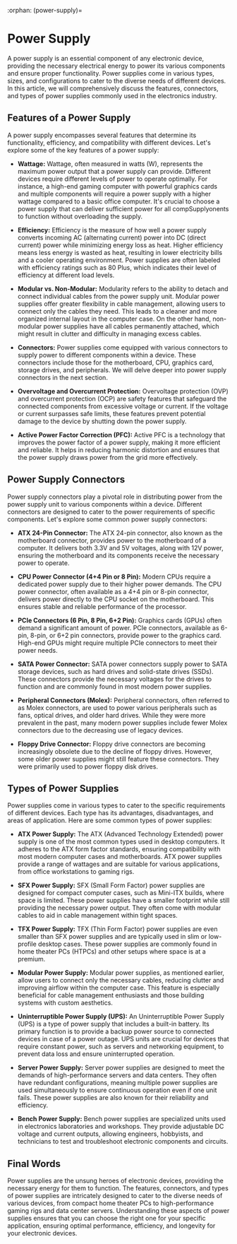 :orphan:
(power-supply)=

# Power Supply

A power supply is an essential component of any electronic device, providing the necessary electrical energy to power its various components and ensure proper functionality. Power supplies come in various types, sizes, and configurations to cater to the diverse needs of different devices. In this article, we will comprehensively discuss the features, connectors, and types of power supplies commonly used in the electronics industry.

## Features of a Power Supply

A power supply encompasses several features that determine its functionality, efficiency, and compatibility with different devices. Let's explore some of the key features of a power supply:

- **Wattage:** Wattage, often measured in watts (W), represents the maximum power output that a power supply can provide. Different devices require different levels of power to operate optimally. For instance, a high-end gaming computer with powerful graphics cards and multiple components will require a power supply with a higher wattage compared to a basic office computer. It's crucial to choose a power supply that can deliver sufficient power for all compSupplyonents to function without overloading the supply.

- **Efficiency:** Efficiency is the measure of how well a power supply converts incoming AC (alternating current) power into DC (direct current) power while minimizing energy loss as heat. Higher efficiency means less energy is wasted as heat, resulting in lower electricity bills and a cooler operating environment. Power supplies are often labeled with efficiency ratings such as 80 Plus, which indicates their level of efficiency at different load levels.

- **Modular vs. Non-Modular:** Modularity refers to the ability to detach and connect individual cables from the power supply unit. Modular power supplies offer greater flexibility in cable management, allowing users to connect only the cables they need. This leads to a cleaner and more organized internal layout in the computer case. On the other hand, non-modular power supplies have all cables permanently attached, which might result in clutter and difficulty in managing excess cables.

- **Connectors:** Power supplies come equipped with various connectors to supply power to different components within a device. These connectors include those for the motherboard, CPU, graphics card, storage drives, and peripherals. We will delve deeper into power supply connectors in the next section.

- **Overvoltage and Overcurrent Protection:** Overvoltage protection (OVP) and overcurrent protection (OCP) are safety features that safeguard the connected components from excessive voltage or current. If the voltage or current surpasses safe limits, these features prevent potential damage to the device by shutting down the power supply.

- **Active Power Factor Correction (PFC):** Active PFC is a technology that improves the power factor of a power supply, making it more efficient and reliable. It helps in reducing harmonic distortion and ensures that the power supply draws power from the grid more effectively.

## Power Supply Connectors

Power supply connectors play a pivotal role in distributing power from the power supply unit to various components within a device. Different connectors are designed to cater to the power requirements of specific components. Let's explore some common power supply connectors:

- **ATX 24-Pin Connector:** The ATX 24-pin connector, also known as the motherboard connector, provides power to the motherboard of a computer. It delivers both 3.3V and 5V voltages, along with 12V power, ensuring the motherboard and its components receive the necessary power to operate.

- **CPU Power Connector (4+4 Pin or 8 Pin):** Modern CPUs require a dedicated power supply due to their higher power demands. The CPU power connector, often available as a 4+4 pin or 8-pin connector, delivers power directly to the CPU socket on the motherboard. This ensures stable and reliable performance of the processor.

- **PCIe Connectors (6 Pin, 8 Pin, 6+2 Pin):** Graphics cards (GPUs) often demand a significant amount of power. PCIe connectors, available as 6-pin, 8-pin, or 6+2 pin connectors, provide power to the graphics card. High-end GPUs might require multiple PCIe connectors to meet their power needs.

- **SATA Power Connector:** SATA power connectors supply power to SATA storage devices, such as hard drives and solid-state drives (SSDs). These connectors provide the necessary voltages for the drives to function and are commonly found in most modern power supplies.

- **Peripheral Connectors (Molex):** Peripheral connectors, often referred to as Molex connectors, are used to power various peripherals such as fans, optical drives, and older hard drives. While they were more prevalent in the past, many modern power supplies include fewer Molex connectors due to the decreasing use of legacy devices.

- **Floppy Drive Connector:** Floppy drive connectors are becoming increasingly obsolete due to the decline of floppy drives. However, some older power supplies might still feature these connectors. They were primarily used to power floppy disk drives.

## Types of Power Supplies
Power supplies come in various types to cater to the specific requirements of different devices. Each type has its advantages, disadvantages, and areas of application. Here are some common types of power supplies:

- **ATX Power Supply:** The ATX (Advanced Technology Extended) power supply is one of the most common types used in desktop computers. It adheres to the ATX form factor standards, ensuring compatibility with most modern computer cases and motherboards. ATX power supplies provide a range of wattages and are suitable for various applications, from office workstations to gaming rigs.

- **SFX Power Supply:** SFX (Small Form Factor) power supplies are designed for compact computer cases, such as Mini-ITX builds, where space is limited. These power supplies have a smaller footprint while still providing the necessary power output. They often come with modular cables to aid in cable management within tight spaces.

- **TFX Power Supply:** TFX (Thin Form Factor) power supplies are even smaller than SFX power supplies and are typically used in slim or low-profile desktop cases. These power supplies are commonly found in home theater PCs (HTPCs) and other setups where space is at a premium.

- **Modular Power Supply:** Modular power supplies, as mentioned earlier, allow users to connect only the necessary cables, reducing clutter and improving airflow within the computer case. This feature is especially beneficial for cable management enthusiasts and those building systems with custom aesthetics.

- **Uninterruptible Power Supply (UPS):** An Uninterruptible Power Supply (UPS) is a type of power supply that includes a built-in battery. Its primary function is to provide a backup power source to connected devices in case of a power outage. UPS units are crucial for devices that require constant power, such as servers and networking equipment, to prevent data loss and ensure uninterrupted operation.

- **Server Power Supply:** Server power supplies are designed to meet the demands of high-performance servers and data centers. They often have redundant configurations, meaning multiple power supplies are used simultaneously to ensure continuous operation even if one unit fails. These power supplies are also known for their reliability and efficiency.

- **Bench Power Supply:** Bench power supplies are specialized units used in electronics laboratories and workshops. They provide adjustable DC voltage and current outputs, allowing engineers, hobbyists, and technicians to test and troubleshoot electronic components and circuits.

## Final Words

Power supplies are the unsung heroes of electronic devices, providing the necessary energy for them to function. The features, connectors, and types of power supplies are intricately designed to cater to the diverse needs of various devices, from compact home theater PCs to high-performance gaming rigs and data center servers. Understanding these aspects of power supplies ensures that you can choose the right one for your specific application, ensuring optimal performance, efficiency, and longevity for your electronic devices.